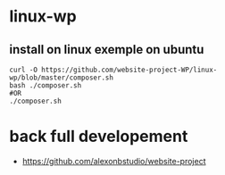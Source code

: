 # linux-wp

## install on linux exemple on ubuntu

	curl -O https://github.com/website-project-WP/linux-wp/blob/master/composer.sh
	bash ./composer.sh
	#OR
	./composer.sh
	
	
# back full developement

+ https://github.com/alexonbstudio/website-project